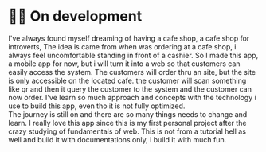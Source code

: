 
# 🧙‍♂️ On development


I've always found myself dreaming of having a cafe shop, a cafe shop for introverts, The idea is came from when was ordering at a cafe shop, i always feel uncomfortable
standing in front of a cashier. So I made this app, a mobile app for now, but i will turn it into a web so that customers can easily access the system. 
The customers will order thru an site, but the site is only accessible on the located cafe. the customer will scan something like qr and then it query the customer
to the system and the customer can now order.
I've learn so much approach and concepts with the technology i use to build this app, even tho it is not fully optimized.  
The journey is still on and there are so many things needs to change and learn.
I really love this app since this is my first personal project after the crazy studying of fundamentals of web. 
This is not from a tutorial hell as well and build it with documentations only, i build it with much fun.



